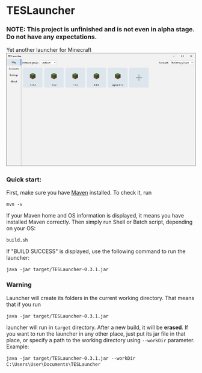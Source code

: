 # TESLauncher

### NOTE: This project is unfinished and is not even in alpha stage. Do not have any expectations.

Yet another launcher for Minecraft 
![images/Screenshot.png](images/Screenshot.png)

### Quick start:
First, make sure you have [Maven](https://maven.apache.org/) installed. To check it, run
```shell
mvn -v
```
If your Maven home and OS information is displayed, it means you have installed Maven correctly. Then simply run Shell or Batch script, depending on your OS:
```shell
build.sh
```
If "BUILD SUCCESS" is displayed, use the following command to run the launcher:
```shell
java -jar target/TESLauncher-0.3.1.jar
```

### Warning
Launcher will create its folders in the current working directory. That means that if you run <br>
```shell
java -jar target/TESLauncher-0.3.1.jar
```
launcher will run in `target` directory. After a new build, it will be <strong>erased</strong>. If you want to run the launcher in any other place,
just put its jar file in that place, or specify a path to the working directory using `--workDir` parameter. <br>
Example:
```shell
java -jar target/TESLauncher-0.3.1.jar --workDir C:\Users\User\Documents\TESLauncher
```